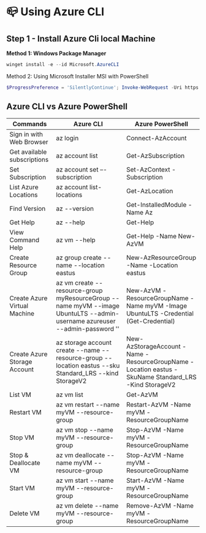 # 📪 Using Azure CLI

## Step 1 - Install Azure Cli local Machine&#x20;

**Method 1:  Windows Package Manager**&#x20;

```powershell
winget install -e --id Microsoft.AzureCLI
```

Method 2: Using Microsoft Installer MSI with PowerShell

```powershell
$ProgressPreference = 'SilentlyContinue'; Invoke-WebRequest -Uri https://aka.ms/installazurecliwindows -OutFile .\AzureCLI.msi; Start-Process msiexec.exe -Wait -ArgumentList '/I AzureCLI.msi /quiet'; Remove-Item .\AzureCLI.msi
```

## Azure CLI vs Azure PowerShell

| Commands                     | Azure CLI                                                                                                                  | Azure PowerShell                                                                                      |
| ---------------------------- | -------------------------------------------------------------------------------------------------------------------------- | ----------------------------------------------------------------------------------------------------- |
| Sign in with Web Browser     | az login                                                                                                                   | Connect-AzAccount                                                                                     |
| Get available subscriptions  | az account list                                                                                                            | Get-AzSubscription                                                                                    |
| Set Subscription             | az account set –-subscription                                                                                              | Set-AzContext -Subscription                                                                           |
| List Azure Locations         | az account list-locations                                                                                                  | Get-AzLocation                                                                                        |
| Find Version                 | az --version                                                                                                               | Get-InstalledModule -Name Az                                                                          |
| Get Help                     | az --help                                                                                                                  | Get-Help                                                                                              |
| View Command Help            | az vm --help                                                                                                               | Get-Help -Name New-AzVM                                                                               |
| Create Resource Group        | az group create --name --location eastus                                                                                   | New-AzResourceGroup -Name -Location eastus                                                            |
| Create Azure Virtual Machine | az vm create --resource-group myResourceGroup --name myVM --image UbuntuLTS --admin-username azureuser --admin-password '' | New-AzVM -ResourceGroupName -Name myVM -Image UbuntuLTS -Credential (Get-Credential)                  |
| Create Azure Storage Account | az storage account create --name --resource-group --location eastus --sku Standard\_LRS --kind StorageV2                   | New-AzStorageAccount -Name -ResourceGroupName -Location eastus -SkuName Standard\_LRS -Kind StorageV2 |
| List VM                      | az vm list                                                                                                                 | Get-AzVM                                                                                              |
| Restart VM                   | az vm restart --name myVM --resource-group                                                                                 | Restart-AzVM -Name myVM -ResourceGroupName                                                            |
| Stop VM                      | az vm stop --name myVM --resource-group                                                                                    | Stop-AzVM -Name myVM -ResourceGroupName                                                               |
| Stop & Deallocate VM         | az vm deallocate --name myVM --resource-group                                                                              | Stop-AzVM -Name myVM -ResourceGroupName                                                               |
| Start VM                     | az vm start --name myVM --resource-group                                                                                   | Start-AzVM -Name myVM -ResourceGroupName                                                              |
| Delete VM                    | az vm delete --name myVM --resource-group                                                                                  | Remove-AzVM -Name myVM -ResourceGroupName                                                             |

